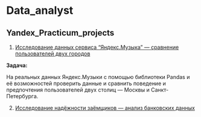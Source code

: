 # Data_analyst
## Yandex_Practicum_projects
 
1) [Исследование данных сервиса “Яндекс.Музыка” — сравнение пользователей двух городов](https://github.com/LizaVet23/Data_analyst/tree/main/Yandex_music)   
  
**Задача:**
  
На реальных данных Яндекс.Музыки c помощью библиотеки Pandas и её возможностей проверить данные и сравнить поведение и предпочтения пользователей двух столиц — Москвы и Санкт-Петербурга. 
  
2) [Исследование надёжности заёмщиков — анализ банковских данных](https://github.com/LizaVet23/Data_analyst/tree/main/Исследование_надежности_заемщиков)

